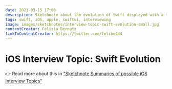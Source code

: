 ```yaml
---
date: 2021-03-15 17:00
description: Sketchnote about the evolution of Swift displayed with a timeline and additional release notes.
tags: swift, iOS, apple, swiftui, interviewing
image: images/sketchnotes/interview-topic-swift-evolution-small.jpg
contentCreator: Felizia Bernutz
linkToContentCreator: https://twitter.com/felibe444
---
```


# iOS Interview Topic: Swift Evolution

👉 Read more about this in ["Sketchnote Summaries of possible iOS Interview Topics"](https://fbernutz.github.io/posts/summaries-ios-interview-topics/)
